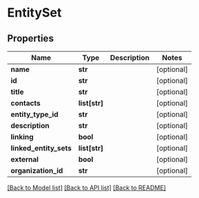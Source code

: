 # EntitySet

## Properties
Name | Type | Description | Notes
------------ | ------------- | ------------- | -------------
**name** | **str** |  | [optional] 
**id** | **str** |  | [optional] 
**title** | **str** |  | [optional] 
**contacts** | **list[str]** |  | [optional] 
**entity_type_id** | **str** |  | [optional] 
**description** | **str** |  | [optional] 
**linking** | **bool** |  | [optional] 
**linked_entity_sets** | **list[str]** |  | [optional] 
**external** | **bool** |  | [optional] 
**organization_id** | **str** |  | [optional] 

[[Back to Model list]](../README.md#documentation-for-models) [[Back to API list]](../README.md#documentation-for-api-endpoints) [[Back to README]](../README.md)


